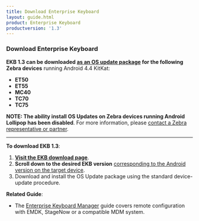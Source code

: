 ```yaml
---
title: Download Enterprise Keyboard
layout: guide.html
product: Enterprise Keyboard
productversion: '1.3'
---
```


### Download Enterprise Keyboard

**EKB 1.3 can be downloaded <u>as an OS update package</u> for the following Zebra devices** running Android 4.4 KitKat: 

* **ET50**
* **ET55**
* **MC40**
* **TC70**
* **TC75** 

**NOTE: The ability install OS Updates on Zebra devices running Android Lollipop has been disabled**. For more information, please [contact a Zebra representative or partner](https://www.zebra.com/us/en/about-zebra/contact-zebra.html). 

-----

**To download EKB 1.3**:  

1. **[Visit the EKB download page](https://www.zebra.com/us/en/support-downloads/software/productivity-apps/enterprise-keyboard.html)**. 
2. **Scroll down to the desired EKB version** <u>corresponding to the Android version on the target device</u>. 
3. Download and install the OS Update package using the standard device-update procedure.  

**Related Guide**:

* The [Enterprise Keyboard Manager](../../../../mx/enterprisekeyboardmgr) guide covers remote configuration with EMDK, StageNow or a compatible MDM system.
